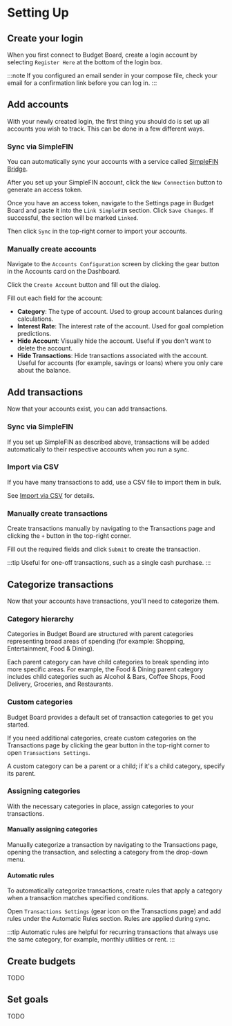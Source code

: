 # Setting Up

## Create your login

When you first connect to Budget Board, create a login account by selecting `Register Here` at the bottom of the login box.

:::note
If you configured an email sender in your compose file, check your email for a confirmation link before you can log in.
:::

## Add accounts

With your newly created login, the first thing you should do is set up all accounts you wish to track. This can be done in a few different ways.

### Sync via SimpleFIN

You can automatically sync your accounts with a service called [SimpleFIN Bridge](https://beta-bridge.simplefin.org/).

After you set up your SimpleFIN account, click the `New Connection` button to generate an access token.

Once you have an access token, navigate to the Settings page in Budget Board and paste it into the `Link SimpleFIN` section. Click `Save Changes`. If successful, the section will be marked `Linked`.

Then click `Sync` in the top-right corner to import your accounts.

### Manually create accounts

Navigate to the `Accounts Configuration` screen by clicking the gear button in the Accounts card on the Dashboard.

Click the `Create Account` button and fill out the dialog.

Fill out each field for the account:

- **Category**: The type of account. Used to group account balances during calculations.
- **Interest Rate**: The interest rate of the account. Used for goal completion predictions.
- **Hide Account**: Visually hide the account. Useful if you don't want to delete the account.
- **Hide Transactions**: Hide transactions associated with the account. Useful for accounts (for example, savings or loans) where you only care about the balance.

## Add transactions

Now that your accounts exist, you can add transactions.

### Sync via SimpleFIN

If you set up SimpleFIN as described above, transactions will be added automatically to their respective accounts when you run a sync.

### Import via CSV

If you have many transactions to add, use a CSV file to import them in bulk.

See [Import via CSV](features/importing-data#import-via-csv) for details.

### Manually create transactions

Create transactions manually by navigating to the Transactions page and clicking the `+` button in the top-right corner.

Fill out the required fields and click `Submit` to create the transaction.

:::tip
Useful for one-off transactions, such as a single cash purchase.
:::

## Categorize transactions

Now that your accounts have transactions, you'll need to categorize them.

### Category hierarchy

Categories in Budget Board are structured with parent categories representing broad areas of spending (for example: Shopping, Entertainment, Food & Dining).

Each parent category can have child categories to break spending into more specific areas. For example, the Food & Dining parent category includes child categories such as Alcohol & Bars, Coffee Shops, Food Delivery, Groceries, and Restaurants.

### Custom categories

Budget Board provides a default set of transaction categories to get you started.

If you need additional categories, create custom categories on the Transactions page by clicking the gear button in the top-right corner to open `Transactions Settings`.

A custom category can be a parent or a child; if it's a child category, specify its parent.

### Assigning categories

With the necessary categories in place, assign categories to your transactions.

#### Manually assigning categories

Manually categorize a transaction by navigating to the Transactions page, opening the transaction, and selecting a category from the drop-down menu.

#### Automatic rules

To automatically categorize transactions, create rules that apply a category when a transaction matches specified conditions.

Open `Transactions Settings` (gear icon on the Transactions page) and add rules under the Automatic Rules section. Rules are applied during sync.

:::tip
Automatic rules are helpful for recurring transactions that always use the same category, for example, monthly utilities or rent.
:::

## Create budgets

TODO

## Set goals

TODO
